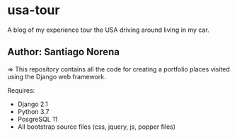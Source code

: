 # usa-tour
A blog of my experience tour the USA driving around living in my car.

Author: Santiago Norena
------------------------------------------------------------------------------------------------
=> This repository contains all the code for creating a portfolio places visited using the Django web framework.


Requires:
- Django 2.1
- Python 3.7
- PosgreSQL 11
- All bootstrap source files (css, jquery, js, popper files)
